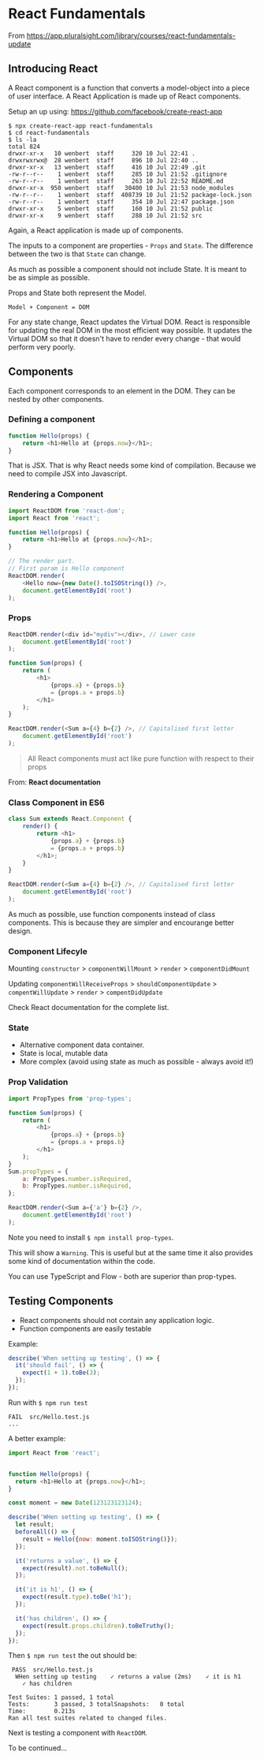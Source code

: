 # React Fundamentals
From https://app.pluralsight.com/library/courses/react-fundamentals-update

## Introducing React

A React component is a function that converts a model-object into a piece of user interface. A React Application is made up of React components.

Setup an up using: https://github.com/facebook/create-react-app

```
$ npx create-react-app react-fundamentals
$ cd react-fundamentals
$ ls -la
total 824
drwxr-xr-x   10 wenbert  staff     320 10 Jul 22:41 .
drwxrwxrwx@  28 wenbert  staff     896 10 Jul 22:40 ..
drwxr-xr-x   13 wenbert  staff     416 10 Jul 22:49 .git
-rw-r--r--    1 wenbert  staff     285 10 Jul 21:52 .gitignore
-rw-r--r--    1 wenbert  staff     263 10 Jul 22:52 README.md
drwxr-xr-x  950 wenbert  staff   30400 10 Jul 21:53 node_modules
-rw-r--r--    1 wenbert  staff  408739 10 Jul 21:52 package-lock.json
-rw-r--r--    1 wenbert  staff     354 10 Jul 22:47 package.json
drwxr-xr-x    5 wenbert  staff     160 10 Jul 21:52 public
drwxr-xr-x    9 wenbert  staff     288 10 Jul 21:52 src
```

Again, a React application is made up of components. 

The inputs to a component are properties - `Props` and `State`. The difference between the two is that `State` can change.

As much as possible a component should not include State. It is meant to be as simple as possible.

Props and State both represent the Model. 

`Model + Component = DOM`

For any state change, React updates the Virtual DOM. React is responsible for updating the real DOM in the most efficient way possible. It updates the Virtual DOM so that it doesn't have to render every change - that would perform very poorly.

## Components
Each component corresponds to an element in the DOM. They can be nested by other components.

### Defining a component

```javascript
function Hello(props) {
    return <h1>Hello at {props.now}</h1>;
}
```
That is JSX. That is why React needs some kind of compilation. Because we need to compile JSX into Javascript.


### Rendering a Component
```javascript
import ReactDOM from 'react-dom';
import React from 'react';

function Hello(props) {
    return <h1>Hello at {props.now}</h1>;
}

// The render part.
// First param is Hello component
ReactDOM.render(
    <Hello now={new Date().toISOString()} />, 
    document.getElementById('root')
);
```


### Props
```javascript
ReactDOM.render(<div id="mydiv"></div>, // Lower case
    document.getElementById('root')
);
```

```javascript
function Sum(props) {
    return (
        <h1>
            {props.a} + {props.b} 
            = {props.a + props.b}
        </h1>
    );
}

ReactDOM.render(<Sum a={4} b={2} />, // Capitalised first letter
    document.getElementById('root')
);
```

> All React components must act like pure function with respect to their props

From: **React documentation**

### Class Component in ES6

```javascript
class Sum extends React.Component {
    render() {
        return <h1>
            {props.a} + {props.b} 
            = {props.a + props.b}
        </h1>;
    }
}

ReactDOM.render(<Sum a={4} b={2} />, // Capitalised first letter
    document.getElementById('root')
);
```

As much as possible, use function components instead of class components. This is because they are simpler and encourange better design.

### Component Lifecyle

Mounting
`constructor` > `componentWillMount` > `render` > `componentDidMount`

Updating
`componentWillReceiveProps` > `shouldComponentUpdate` > `compentWillUpdate` > `render` > `compentDidUpdate`

Check React documentation for the complete list.

### State
* Alternative component data container.
* State is local, mutable data
* More complex (avoid using state as much as possible - always avoid it!)

### Prop Validation

```javascript
import PropTypes from 'prop-types';

function Sum(props) {
    return (
        <h1>
            {props.a} + {props.b} 
            = {props.a + props.b}
        </h1>
    );
}
Sum.propTypes = {
    a: PropTypes.number.isRequired,
    b: PropTypes.number.isRequired,
};

ReactDOM.render(<Sum a={'a'} b={2} />,
    document.getElementById('root')
);
```

Note you need to install `$ npm install prop-types`.

This will show a `Warning`. This is useful but at the same time it also provides some kind of documentation within the code.

You can use TypeScript and Flow - both are superior than prop-types.

## Testing Components
* React components should not contain any application logic. 
* Function components are easily testable

Example:
```javascript
describe('When setting up testing', () => {
  it('should fail', () => {
    expect(1 + 1).toBe(3);
  });
});
```
Run with `$ npm run test`

```
FAIL  src/Hello.test.js
...
```

A better example:
```javascript
import React from 'react';


function Hello(props) {
  return <h1>Hello at {props.now}</h1>;
}

const moment = new Date(123123123124);

describe('WHen setting up testing', () => {
  let result;
  beforeAll(() => {
    result = Hello({now: moment.toISOString()});
  });

  it('returns a value', () => {
    expect(result).not.toBeNull();
  });

  it('it is h1', () => {
    expect(result.type).toBe('h1');
  });

  it('has children', () => {
    expect(result.props.children).toBeTruthy();
  });
});
```
Then `$ npm run test` the out should be:
```
 PASS  src/Hello.test.js
  WHen setting up testing    ✓ returns a value (2ms)    ✓ it is h1
    ✓ has children

Test Suites: 1 passed, 1 total
Tests:       3 passed, 3 totalSnapshots:   0 total
Time:        0.213s
Ran all test suites related to changed files.
```

Next is testing a component with `ReactDOM`.

To be continued...